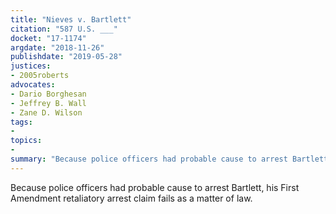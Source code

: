 ```yaml
---
title: "Nieves v. Bartlett"
citation: "587 U.S. ___"
docket: "17-1174"
argdate: "2018-11-26"
publishdate: "2019-05-28"
justices:
- 2005roberts
advocates:
- Dario Borghesan
- Jeffrey B. Wall
- Zane D. Wilson
tags:
- 
topics:
- 
summary: "Because police officers had probable cause to arrest Bartlett, his First Amendment retaliatory arrest claim fails as a matter of law."
---
```

Because police officers had probable cause to arrest Bartlett, his First Amendment retaliatory arrest claim fails as a matter of law.